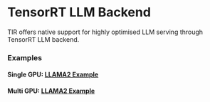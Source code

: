 # TensorRT LLM Backend

TIR offers native support for highly optimised LLM serving through TensorRT LLM backend.  


### Examples
#### Single GPU: [LLAMA2 Example](llama2.md)
#### Multi GPU: [LLAMA2 Example](llama2.md)
